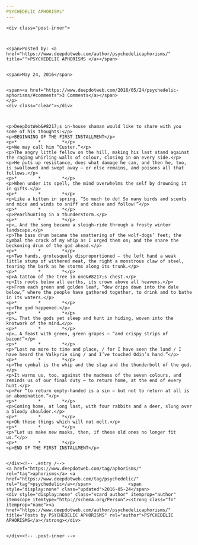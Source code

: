 ```yaml
---
PSYCHEDELIC APHORISMs"
---
```

<article class="post-listing post-14131 post type-post status-publish format-standard has-post-thumbnail hentry  tag-aphorisms tag-psychedelic">
    
    <div class="post-inner">
    
    
        
    <span>Posted by: <a href="https://www.deepdotweb.com/author/psychedelicaphorisms/" title="">PSYCHEDELIC APHORISMS </a></span>
    
    
    <span>May 24, 2016</span>
    
    
    <span><a href="https://www.deepdotweb.com/2016/05/24/psychedelic-aphorisms/#comments">3 Comments</a></span>
    </p>
    <div class="clear"></div>
    
    
    
    <p>DeepDotWeb&#8217;s in-house shaman would like to share with you some of his thoughts:</p>
    <p>BEGINNING OF THE FIRST INSTALLMENT</p>
    <p>*        *        *</p>
    <p>We may call him “Custer.”</p>
    <p>The angry little fellow on the hill, making his last stand against the raging whirling walls of colour, closing in on every side.</p>
    <p>He puts up resistance, does what damage he can, and then he, too, is swallowed and swept away – or else remains, and poisons all that follows.</p>
    <p>*        *        *</p>
    <p>When under its spell, the mind overwhelms the self by drowning it in gifts.</p>
    <p>*        *        *</p>
    <p>Like a kitten in spring. “So much to do! So many birds and scents and mice and winds to sniff and chase and follow!”</p>
    <p>*        *        *</p>
    <p>Pearlhunting in a thunderstorm.</p>
    <p>*        *        *</p>
    <p>… And the song became a sleigh-ride through a frosty winter landscape.</p>
    <p>The bass drum became the smattering of the wolf-dogs’ feet; the cymbal the crack of my whip as I urged them on; and the snare the beckoning drum of the god ahead.</p>
    <p>*        *        *</p>
    <p>Two hands, grotesquely disproportioned – the left hand a weak little stump of withered meat, the right a monstrous claw of steel, tearing the bark as he storms along its trunk.</p>
    <p>*        *        *</p>
    <p>A tattoo of the tree in one&#8217;s chest.</p>
    <p>Its roots below all earths, its crown above all heavens.</p>
    <p>From each green and golden leaf, “dew drips down into the dale below,” where the people have gathered together, to drink and to bathe in its waters.</p>
    <p>*        *        *</p>
    <p>The god happened.</p>
    <p>*        *        *</p>
    <p>… That the gods yet sleep and hunt in hiding, woven into the knotwork of the mind…</p>
    <p>*        *        *</p>
    <p>… A feast with green, green grapes – “and crispy strips of bacon!”</p>
    <p>*        *        *</p>
    <p>“Lost no more to time and place, / for I have seen the land / I have heard the Valkyrie sing / and I’ve touched Odin’s hand.”</p>
    <p>*        *        *</p>
    <p>The cymbal is the whip and the slap and the thunderbolt of the god.</p>
    <p>It warns us, too, against the madness of the seven colours, and reminds us of our final duty – to return home, at the end of every hunt.</p>
    <p>For “to return empty-handed is a sin – but not to return at all is an abomination.”</p>
    <p>*        *        *</p>
    <p>Coming home, at long last, with four rabbits and a deer, slung over a bloody shoulder.</p>
    <p>*        *        *</p>
    <p>Oh these things which will not melt.</p>
    <p>*        *        *</p>
    <p>“Let us make new masks, then, if these old ones no longer fit us.”</p>
    <p>*        *        *</p>
    <p>END OF THE FIRST INSTALLMENT</p>
    
    
    </div><!-- .entry /-->
    <a href="https://www.deepdotweb.com/tag/aphorisms/" rel="tag">aphorisms</a> <a href="https://www.deepdotweb.com/tag/psychedelic/" rel="tag">psychedelic</a></span>				<span style="display:none" class="updated">2016-05-24</span>
    <div style="display:none" class="vcard author" itemprop="author" itemscope itemtype="http://schema.org/Person"><strong class="fn" itemprop="name"><a href="https://www.deepdotweb.com/author/psychedelicaphorisms/" title="Posts by PSYCHEDELIC APHORISMS" rel="author">PSYCHEDELIC APHORISMS</a></strong></div>
    
    
    </div><!-- .post-inner -->
</article><!-- .post-listing -->

